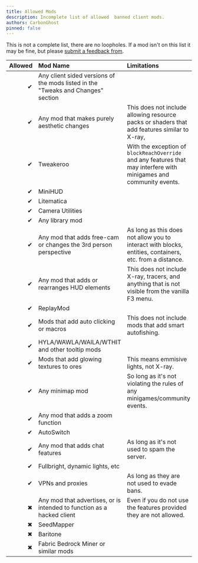 ```yaml
---
title: Allowed Mods
description: Incomplete list of allowed  banned client mods.
authors: CarbonGhost
pinned: false
---
```


This is not a complete list, there are no loopholes. If a mod isn't on this list it may be fine, but please [submit a feedback from](https://forms.gle/T5AUdMpDffdrRMnb7).

| Allowed | Mod Name                                                                         | Limitations                                                                                                         |
| ------: | :------------------------------------------------------------------------------- | :------------------------------------------------------------------------------------------------------------------ |
|       ✔ | Any client sided versions of the mods listed in the "Tweaks and Changes" section |                                                                                                                     |
|       ✔ | Any mod that makes purely aesthetic changes                                      | This does not include allowing resource packs or shaders that add features similar to X-ray,                        |
|       ✔ | Tweakeroo                                                                        | With the exception of `blockReachOverride` and any features that may interfere with minigames and community events. |
|       ✔ | MiniHUD                                                                          |                                                                                                                     |
|       ✔ | Litematica                                                                       |                                                                                                                     |
|       ✔ | Camera Utilities                                                                 |                                                                                                                     |
|       ✔ | Any library mod                                                                  |                                                                                                                     |
|       ✔ | Any mod that adds free-cam or changes the 3rd person perspective                 | As long as this does not allow you to interact with blocks, entities, containers, etc. from a distance.             |
|       ✔ | Any mod that adds or rearranges HUD elements                                     | This does not include X-ray, tracers, and anything that is not visible from the vanilla F3 menu.                    |
|       ✔ | ReplayMod                                                                        |                                                                                                                     |
|       ✔ | Mods that add auto clicking or macros                                            | This does not include mods that add smart autofishing.                                                              |
|       ✔ | HYLA/WAWLA/WAILA/WTHIT and other tooltip mods                                    |                                                                                                                     |
|       ✔ | Mods that add glowing textures to ores                                           | This means emmisive lights, not X-ray.                                                                              |
|       ✔ | Any minimap mod                                                                  | So long as it's not violating the rules of any minigames/community events.                                          |
|       ✔ | Any mod that adds a zoom function                                                |                                                                                                                     |
|       ✔ | AutoSwitch                                                                       |                                                                                                                     |
|       ✔ | Any mod that adds chat features                                                  | As long as it's not used to spam the server.                                                                        |
|       ✔ | Fullbright, dynamic lights, etc                                                  |                                                                                                                     |
|       ✔ | VPNs and proxies                                                                 | As long as they are not used to evade bans.                                                                         |
|       ✖ | Any mod that advertises, or is intended to function as a hacked client           | Even if you do not use the features provided they are not allowed.                                                  |
|       ✖ | SeedMapper                                                                       |                                                                                                                     |
|       ✖ | Baritone                                                                         |                                                                                                                     |
|       ✖ | Fabric Bedrock Miner or similar mods                                             |                                                                                                                     |
